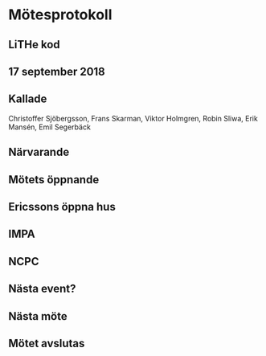 # Mötesprotokoll

## LiTHe kod

## 17 september 2018

## Kallade
Christoffer Sjöbergsson, Frans Skarman, Viktor Holmgren, Robin Sliwa, Erik Mansén, Emil Segerbäck

## Närvarande

## Mötets öppnande

## Ericssons öppna hus

## IMPA

## NCPC

## Nästa event?

## Nästa möte

## Mötet avslutas

